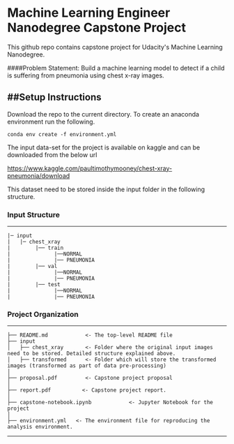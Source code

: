 Machine Learning Engineer Nanodegree Capstone Project
==============================

This github repo contains capstone project for Udacity's Machine Learning Nanodegree. 

####Problem Statement:
Build a machine learning model to detect if a child is suffering from pneumonia using chest x-ray images.

##Setup Instructions
-------------
 Download the repo to the current directory. To create an anaconda environment run the following. 
 
```
conda env create -f environment.yml
```

The input data-set for the project is available on kaggle and can be downloaded from the below url

https://www.kaggle.com/paultimothymooney/chest-xray-pneumonia/download 

This dataset need to be stored inside the input folder in the following structure.

### Input Structure
------------ 
    |─ input
    |   |─ chest_xray
    |        |── train
    |              |──NORMAL
    |              |── PNEUMONIA
    |        |── val
    |              |──NORMAL
    |              |── PNEUMONIA
    |        |── test
    |              |──NORMAL
    |              |── PNEUMONIA
  
 


### Project Organization
------------

   
    ├── README.md            <- The top-level README file
    ├── input
    │   ├── chest_xray       <- Folder where the original input images need to be stored. Detailed structure explained above.
    │   ├── transformed      <- Folder which will store the transformed images (transformed as part of data pre-processing)
    │
    ├── proposal.pdf         <- Capstone project proposal
    │
    ├── report.pdf          <- Capstone project report.
	│
    ├── capstone-notebook.ipynb            <- Jupyter Notebook for the project
    │
    ├── environment.yml   <- The environment file for reproducing the analysis environment.
    
--------

